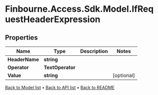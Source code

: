 # Finbourne.Access.Sdk.Model.IfRequestHeaderExpression

## Properties

Name | Type | Description | Notes
------------ | ------------- | ------------- | -------------
**HeaderName** | **string** |  | 
**Operator** | **TextOperator** |  | 
**Value** | **string** |  | [optional] 

[Back to Model list](../README.md#documentation-for-models) &#8226; [Back to API list](../README.md#documentation-for-api-endpoints) &#8226; [Back to README](../README.md)

